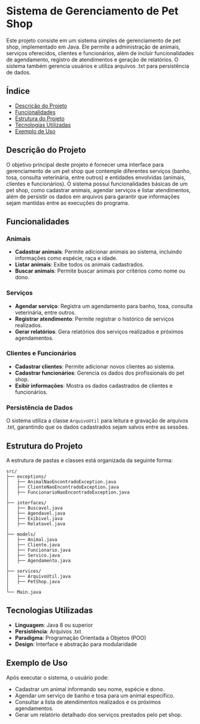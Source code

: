 # Sistema de Gerenciamento de Pet Shop

Este projeto consiste em um sistema simples de gerenciamento de pet shop, implementado em Java. Ele permite a administração de animais, serviços oferecidos, clientes e funcionários, além de incluir funcionalidades de agendamento, registro de atendimentos e geração de relatórios. O sistema também gerencia usuários e utiliza arquivos .txt para persistência de dados.

## Índice
- [Descrição do Projeto](#descrição-do-projeto)
- [Funcionalidades](#funcionalidades)
- [Estrutura do Projeto](#estrutura-do-projeto)
- [Tecnologias Utilizadas](#tecnologias-utilizadas)
- [Exemplo de Uso](#exemplo-de-uso)

## Descrição do Projeto
O objetivo principal deste projeto é fornecer uma interface para gerenciamento de um pet shop que contemple diferentes serviços (banho, tosa, consulta veterinária, entre outros) e entidades envolvidas (animais, clientes e funcionários). O sistema possui funcionalidades básicas de um pet shop, como cadastrar animais, agendar serviços e listar atendimentos, além de persistir os dados em arquivos para garantir que informações sejam mantidas entre as execuções do programa.

## Funcionalidades
### Animais
- **Cadastrar animais**: Permite adicionar animais ao sistema, incluindo informações como espécie, raça e idade.
- **Listar animais**: Exibe todos os animais cadastrados.
- **Buscar animais**: Permite buscar animais por critérios como nome ou dono.

### Serviços
- **Agendar serviço**: Registra um agendamento para banho, tosa, consulta veterinária, entre outros.
- **Registrar atendimento**: Permite registrar o histórico de serviços realizados.
- **Gerar relatórios**: Gera relatórios dos serviços realizados e próximos agendamentos.

### Clientes e Funcionários
- **Cadastrar clientes**: Permite adicionar novos clientes ao sistema.
- **Cadastrar funcionários**: Gerencia os dados dos profissionais do pet shop.
- **Exibir informações**: Mostra os dados cadastrados de clientes e funcionários.

### Persistência de Dados
O sistema utiliza a classe `ArquivoUtil` para leitura e gravação de arquivos .txt, garantindo que os dados cadastrados sejam salvos entre as sessões.

## Estrutura do Projeto
A estrutura de pastas e classes está organizada da seguinte forma:

```
src/
├── exceptions/
│   ├── AnimalNaoEncontradoException.java
│   ├── ClienteNaoEncontradoException.java
│   ├── FuncionarioNaoEncontradoException.java
│
├── interfaces/
│   ├── Buscavel.java
│   ├── Agendavel.java
│   ├── Exibivel.java
│   ├── Relatavel.java
│
├── models/
│   ├── Animal.java
│   ├── Cliente.java
│   ├── Funcionario.java
│   ├── Servico.java
│   ├── Agendamento.java
│
├── services/
│   ├── ArquivoUtil.java
│   ├── PetShop.java
│
└── Main.java
```

## Tecnologias Utilizadas
- **Linguagem**: Java 8 ou superior
- **Persistência**: Arquivos .txt
- **Paradigma**: Programação Orientada a Objetos (POO)
- **Design**: Interface e abstração para modularidade

## Exemplo de Uso
Após executar o sistema, o usuário pode:
- Cadastrar um animal informando seu nome, espécie e dono.
- Agendar um serviço de banho e tosa para um animal específico.
- Consultar a lista de atendimentos realizados e os próximos agendamentos.
- Gerar um relatório detalhado dos serviços prestados pelo pet shop.
